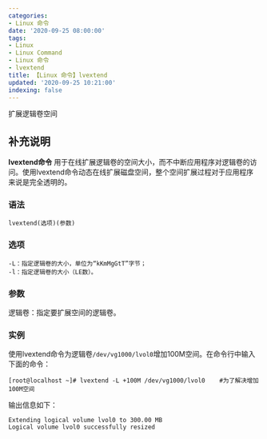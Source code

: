 ```yaml
---
categories:
- Linux 命令
date: '2020-09-25 08:00:00'
tags:
- Linux
- Linux Command
- Linux 命令
- lvextend
title: 【Linux 命令】lvextend
updated: '2020-09-25 10:21:00'
indexing: false
---
```


扩展逻辑卷空间

## 补充说明

**lvextend命令** 用于在线扩展逻辑卷的空间大小，而不中断应用程序对逻辑卷的访问。使用lvextend命令动态在线扩展磁盘空间，整个空间扩展过程对于应用程序来说是完全透明的。

###  语法

```shell
lvextend(选项)(参数)
```

###  选项

```shell
-L：指定逻辑卷的大小，单位为“kKmMgGtT”字节；
-l：指定逻辑卷的大小（LE数）。
```

###  参数

逻辑卷：指定要扩展空间的逻辑卷。

###  实例

使用lvextend命令为逻辑卷`/dev/vg1000/lvol0`增加100M空间。在命令行中输入下面的命令：

```shell
[root@localhost ~]# lvextend -L +100M /dev/vg1000/lvol0    #为了解决增加100M空间
```

输出信息如下：

```shell
Extending logical volume lvol0 to 300.00 MB  
Logical volume lvol0 successfully resized
```


<!-- Linux命令行搜索引擎：https://jaywcjlove.github.io/linux-command/ -->